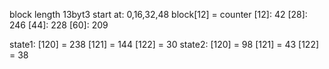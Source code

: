 

block length 13byt3
start at: 0,16,32,48
block[12] = counter
[12]: 42
[28]: 246
[44]: 228
[60]: 209

[120-122]: is_enabled?
  state1:
    [120] = 238
    [121] = 144
    [122] = 30
  state2:
    [120] = 98
    [121] = 43
    [122] = 38
